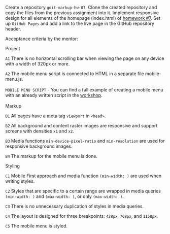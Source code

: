 Create a repository `goit-markup-hw-07`.
Clone the created repository and copy the files from the previous assignment into it.
Implement responsive design for all elements of the homepage (index.html) of [homework #7](<https://www.figma.com/file/B1m2uk25m1eAgroESAuM2g/Web-Studio-(Version-3.0)?node-id=297046%3A1554&t=wDtQfGyCXOKKozXK-0>).
Set up `GitHub Pages` and add a link to the live page in the GitHub repository header.

Acceptance criteria by the mentor:

Project

`A1` There is no horizontal scrolling bar when viewing the page on any device with a width of 320px or more.

`A2` The mobile menu script is connected to HTML in a separate file mobile-menu.js.
<br><br>
`MOBILE MENU SCRIPT` - 
You can find a full example of creating a mobile menu with an already written script in the [workshop](https://github.com/goitacademy/mobile-menu-workshop).
<br><br>
Markup

`B1` All pages have a meta tag `viewport` in `<head>`.

`B2` All background and content raster images are responsive and support screens with densities `x1` and `x2`.

`B3` Media functions `min-device-pixel-ratio` and `min-resolution` are used for responsive background images.

`B4` The markup for the mobile menu is done.

Styling

`C1` Mobile First approach and media function `(min-width: )` are used when writing styles.

`C2` Styles that are specific to a certain range are wrapped in media queries `(min-width: )` and `(max-width: )`, or only `(max-width: )`.

`C3` There is no unnecessary duplication of styles in media queries.

`C4` The layout is designed for three breakpoints: `428px`, `768px`, and `1158px`.

`C5` The mobile menu is styled.
